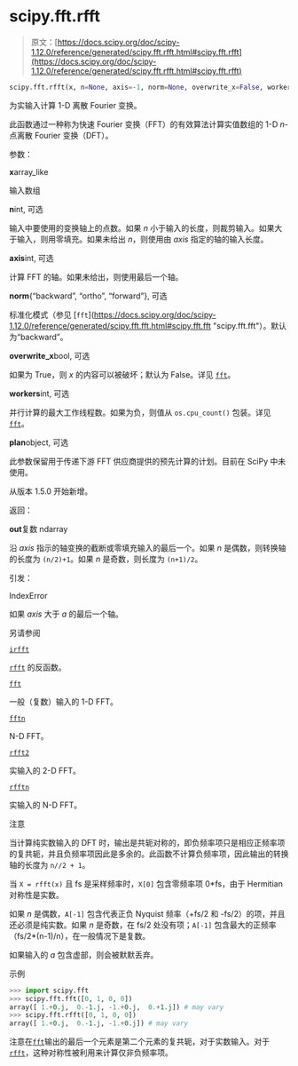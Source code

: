 # scipy.fft.rfft

> 原文：[https://docs.scipy.org/doc/scipy-1.12.0/reference/generated/scipy.fft.rfft.html#scipy.fft.rfft](https://docs.scipy.org/doc/scipy-1.12.0/reference/generated/scipy.fft.rfft.html#scipy.fft.rfft)

```py
scipy.fft.rfft(x, n=None, axis=-1, norm=None, overwrite_x=False, workers=None, *, plan=None)
```

为实输入计算 1-D 离散 Fourier 变换。

此函数通过一种称为快速 Fourier 变换（FFT）的有效算法计算实值数组的 1-D *n*-点离散 Fourier 变换（DFT）。

参数：

**x**array_like

输入数组

**n**int, 可选

输入中要使用的变换轴上的点数。如果 *n* 小于输入的长度，则裁剪输入。如果大于输入，则用零填充。如果未给出 *n*，则使用由 *axis* 指定的轴的输入长度。

**axis**int, 可选

计算 FFT 的轴。如果未给出，则使用最后一个轴。

**norm**{“backward”, “ortho”, “forward”}, 可选

标准化模式（参见 [`fft`](https://docs.scipy.org/doc/scipy-1.12.0/reference/generated/scipy.fft.fft.html#scipy.fft.fft "scipy.fft.fft"）。默认为“backward”。

**overwrite_x**bool, 可选

如果为 True，则 *x* 的内容可以被破坏；默认为 False。详见 [`fft`](https://docs.scipy.org/doc/scipy-1.12.0/reference/generated/scipy.fft.fft.html#scipy.fft.fft "scipy.fft.fft")。

**workers**int, 可选

并行计算的最大工作线程数。如果为负，则值从 `os.cpu_count()` 包装。详见 [`fft`](https://docs.scipy.org/doc/scipy-1.12.0/reference/generated/scipy.fft.fft.html#scipy.fft.fft "scipy.fft.fft")。

**plan**object, 可选

此参数保留用于传递下游 FFT 供应商提供的预先计算的计划。目前在 SciPy 中未使用。

从版本 1.5.0 开始新增。

返回：

**out**复数 ndarray

沿 *axis* 指示的轴变换的截断或零填充输入的最后一个。如果 *n* 是偶数，则转换轴的长度为 `(n/2)+1`。如果 *n* 是奇数，则长度为 `(n+1)/2`。

引发：

IndexError

如果 *axis* 大于 *a* 的最后一个轴。

另请参阅

[`irfft`](https://docs.scipy.org/doc/scipy-1.12.0/reference/generated/scipy.fft.irfft.html#scipy.fft.irfft "scipy.fft.irfft")

[`rfft`](#scipy.fft.rfft "scipy.fft.rfft") 的反函数。

[`fft`](https://docs.scipy.org/doc/scipy-1.12.0/reference/generated/scipy.fft.fft.html#scipy.fft.fft "scipy.fft.fft")

一般（复数）输入的 1-D FFT。

[`fftn`](https://docs.scipy.org/doc/scipy-1.12.0/reference/generated/scipy.fft.fftn.html#scipy.fft.fftn "scipy.fft.fftn")

N-D FFT。

[`rfft2`](https://docs.scipy.org/doc/scipy-1.12.0/reference/generated/scipy.fft.rfft2.html#scipy.fft.rfft2 "scipy.fft.rfft2")

实输入的 2-D FFT。

[`rfftn`](https://docs.scipy.org/doc/scipy-1.12.0/reference/generated/scipy.fft.rfftn.html#scipy.fft.rfftn "scipy.fft.rfftn")

实输入的 N-D FFT。

注意

当计算纯实数输入的 DFT 时，输出是共轭对称的，即负频率项只是相应正频率项的复共轭，并且负频率项因此是多余的。此函数不计算负频率项，因此输出的转换轴的长度为 `n//2 + 1`。

当 `X = rfft(x)` 且 fs 是采样频率时，`X[0]` 包含零频率项 0*fs，由于 Hermitian 对称性是实数。

如果 *n* 是偶数，`A[-1]` 包含代表正负 Nyquist 频率（+fs/2 和 -fs/2）的项，并且还必须是纯实数。如果 *n* 是奇数，在 fs/2 处没有项；`A[-1]` 包含最大的正频率（fs/2*(n-1)/n），在一般情况下是复数。

如果输入的 *a* 包含虚部，则会被默默丢弃。

示例

```py
>>> import scipy.fft
>>> scipy.fft.fft([0, 1, 0, 0])
array([ 1.+0.j,  0.-1.j, -1.+0.j,  0.+1.j]) # may vary
>>> scipy.fft.rfft([0, 1, 0, 0])
array([ 1.+0.j,  0.-1.j, -1.+0.j]) # may vary 
```

注意在[`fft`](https://docs.scipy.org/doc/scipy/reference/generated/scipy.fft.fft.html#scipy.fft.fft "scipy.fft.fft")输出的最后一个元素是第二个元素的复共轭，对于实数输入。对于[`rfft`](https://docs.scipy.org/doc/scipy/reference/generated/scipy.fft.rfft.html#scipy.fft.rfft "scipy.fft.rfft")，这种对称性被利用来计算仅非负频率项。
